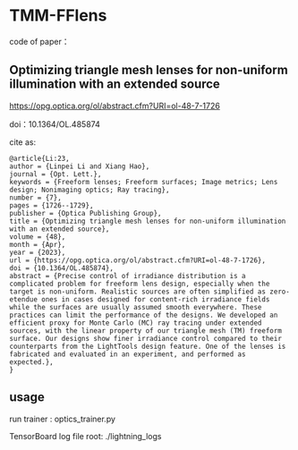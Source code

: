 # TMM-FFlens

code of paper：

## Optimizing triangle mesh lenses for non-uniform illumination with an extended source

https://opg.optica.org/ol/abstract.cfm?URI=ol-48-7-1726

doi：10.1364/OL.485874

cite as:
~~~
@article{Li:23,
author = {Linpei Li and Xiang Hao},
journal = {Opt. Lett.},
keywords = {Freeform lenses; Freeform surfaces; Image metrics; Lens design; Nonimaging optics; Ray tracing},
number = {7},
pages = {1726--1729},
publisher = {Optica Publishing Group},
title = {Optimizing triangle mesh lenses for non-uniform illumination with an extended source},
volume = {48},
month = {Apr},
year = {2023},
url = {https://opg.optica.org/ol/abstract.cfm?URI=ol-48-7-1726},
doi = {10.1364/OL.485874},
abstract = {Precise control of irradiance distribution is a complicated problem for freeform lens design, especially when the target is non-uniform. Realistic sources are often simplified as zero-etendue ones in cases designed for content-rich irradiance fields while the surfaces are usually assumed smooth everywhere. These practices can limit the performance of the designs. We developed an efficient proxy for Monte Carlo (MC) ray tracing under extended sources, with the linear property of our triangle mesh (TM) freeform surface. Our designs show finer irradiance control compared to their counterparts from the LightTools design feature. One of the lenses is fabricated and evaluated in an experiment, and performed as expected.},
}
~~~


## usage
run trainer : optics_trainer.py

TensorBoard log file root: ./lightning_logs
